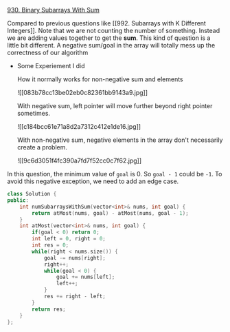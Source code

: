 [930. Binary Subarrays With Sum](https://leetcode.com/problems/binary-subarrays-with-sum/)

Compared to previous questions like [[992. Subarrays with K Different Integers]]. Note that we are not counting the number of something. Instead we are adding values together to get the **sum**. This kind of question is a little bit different. A negative sum/goal in the array will totally mess up the correctness of our algorithm

- Some Experiement I did
	
	How it normally works for non-negative sum and elements
	
	![[083b78cc13be02eb0c82361bb9143a9.jpg]]
	
	With negative sum, left pointer will move further beyond right pointer sometimes.
	
	![[c184bcc61e71a8d2a7312c412e1de16.jpg]]
	
	With non-negative sum, negative elements in the array don't necessarily create a problem. 
	
	![[9c6d3051f4fc390a7fd7f52cc0c7f62.jpg]]



In this question, the minimum value of `goal` is 0. So `goal - 1` could be `-1`. To avoid this negative exception, we need to add an edge case. 

```cpp
class Solution {
public:
    int numSubarraysWithSum(vector<int>& nums, int goal) {
        return atMost(nums, goal) - atMost(nums, goal - 1);
    }
    int atMost(vector<int>& nums, int goal) {
        if(goal < 0) return 0;
        int left = 0, right = 0;
        int res = 0;
        while(right < nums.size()) {
            goal -= nums[right];
            right++;
            while(goal < 0) {
                goal += nums[left];
                left++;
            }
            res += right - left;
        }
        return res;
    }
};
```
